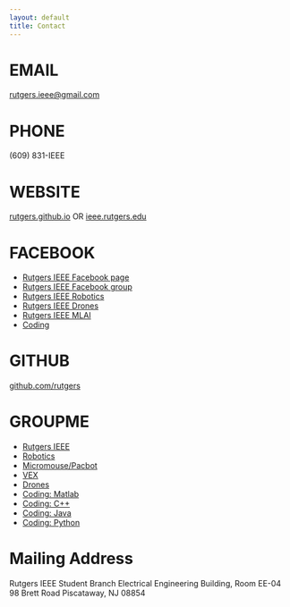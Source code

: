 ```yaml
---
layout: default
title: Contact
---
```


# EMAIL
rutgers.ieee@gmail.com

# PHONE
(609) 831-IEEE

# WEBSITE
[rutgers.github.io](rutgers.github.io)  OR  [ieee.rutgers.edu]((rutgers.github.io))

# FACEBOOK
+ [Rutgers IEEE Facebook page](https://www.facebook.com/RutgersIEEE/)
+ [Rutgers IEEE Facebook group](https://www.facebook.com/groups/RutgersIEEEGroup/)
+ [Rutgers IEEE Robotics](https://www.facebook.com/groups/RutgersIEEE.Robotics/)
+ [Rutgers IEEE Drones](https://www.facebook.com/groups/RutgersIEEE.Drones/)
+ [Rutgers IEEE MLAI](https://www.facebook.com/groups/RutgersIEEE.MLAI/)
+ [Coding](https://www.facebook.com/groups/RutgersIEEE.N2E/)


# GITHUB
[github.com/rutgers](https://github.com/rutgers)

# GROUPME
+ [Rutgers IEEE](https://web.groupme.com/join_group/33255110/uLnNfM)
+ [Robotics](https://app.groupme.com/join_group/34253511/ODdboQ)
+ [Micromouse/Pacbot](https://app.groupme.com/join_group/34253137/mkCBvk)
+ [VEX](https://groupme.com/join_group/34253209/YLsw9t)
+ [Drones](https://app.groupme.com/join_group/34253450/MciSjt)
+ [Coding: Matlab](https://app.groupme.com/join_group/35067305/foSVLB)
+ [Coding: C++](https://app.groupme.com/join_group/35067313/NBA9hV)
+ [Coding: Java](https://app.groupme.com/join_group/35067289/HNiFre)
+ [Coding: Python](https://app.groupme.com/join_group/35067300/boOWR2)


# Mailing Address
Rutgers IEEE Student Branch
Electrical Engineering Building, Room EE-04
98 Brett Road
Piscataway, NJ 08854